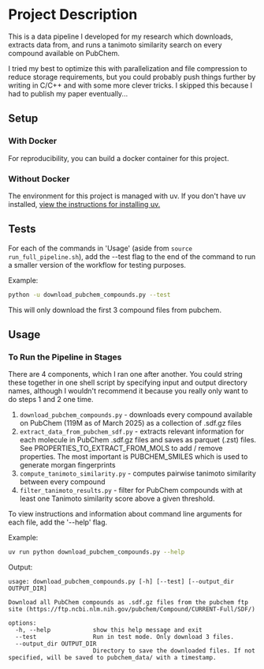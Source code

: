 # Project Description

This is a data pipeline I developed for my research which downloads, extracts data from, and runs a tanimoto similarity search on every compound available on PubChem.

I tried my best to optimize this with parallelization and file compression to reduce storage requirements, but you could probably push things further by writing in C/C++ and with some more clever tricks. I skipped this because I had to publish my paper eventually...

## Setup

### With Docker

For reproducibility, you can build a docker container for this project. 

### Without Docker

The environment for this project is managed with uv. If you don't have uv installed, [view the instructions for installing uv.](https://docs.astral.sh/uv/getting-started/installation/)

## Tests

For each of the commands in 'Usage' (aside from `source run_full_pipeline.sh`), add the --test flag to the end of the command to run a smaller version of the workflow for testing purposes.

Example:

```bash
python -u download_pubchem_compounds.py --test
```

This will only download the first 3 compound files from pubchem.

## Usage

### To Run the Pipeline in Stages

There are 4 components, which I ran one after another. You could string these together in one shell script by specifying input and output directory names, although I wouldn't recommend it because you really only want to do steps 1 and 2 one time. 

1. `download_pubchem_compounds.py` - downloads every compound available on PubChem (119M as of March 2025) as a collection of .sdf.gz files
2. `extract_data_from_pubchem_sdf.py` - extracts relevant information for each molecule in PubChem .sdf.gz files and saves as parquet (.zst) files. See PROPERTIES_TO_EXTRACT_FROM_MOLS to add / remove properties. The most important is PUBCHEM_SMILES which is used to generate morgan fingerprints
3. `compute_tanimoto_similarity.py` - computes pairwise tanimoto similarity between every compound 
4. `filter_tanimoto_results.py` - filter for PubChem compounds with at least one Tanimoto similarity score above a given threshold. 

To view instructions and information about command line arguments for each file, add the '--help' flag. 

Example:

```bash
uv run python download_pubchem_compounds.py --help
```

Output:

```
usage: download_pubchem_compounds.py [-h] [--test] [--output_dir OUTPUT_DIR]

Download all PubChem compounds as .sdf.gz files from the pubchem ftp site (https://ftp.ncbi.nlm.nih.gov/pubchem/Compound/CURRENT-Full/SDF/)

options:
  -h, --help            show this help message and exit
  --test                Run in test mode. Only download 3 files.
  --output_dir OUTPUT_DIR
                        Directory to save the downloaded files. If not specified, will be saved to pubchem_data/ with a timestamp.
```
